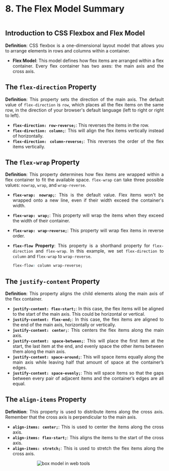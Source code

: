 <div style="text-align: justify">

# 8. The Flex Model Summary

```{contents}
```

## Introduction to CSS Flexbox and Flex Model

**Definition**: CSS flexbox is a one-dimensional layout model that allows you to arrange elements in rows and columns within a container.
*   **Flex Model**: This model defines how flex items are arranged within a flex container. Every flex container has two axes: the main axis and the cross axis.

## The `flex-direction` Property

**Definition**: This property sets the direction of the main axis. The default value of `flex-direction` is `row`, which places all the flex items on the same row, in the direction of your browser's default language (left to right or right to left).
*   **`flex-direction: row-reverse;`**: This reverses the items in the row.
*   **`flex-direction: column;`**: This will align the flex items vertically instead of horizontally.
*   **`flex-direction: column-reverse;`**: This reverses the order of the flex items vertically.

## The `flex-wrap` Property

**Definition**: This property determines how flex items are wrapped within a flex container to fit the available space. `flex-wrap` can take three possible values: `nowrap`, `wrap`, and `wrap-reverse`.
*   **`flex-wrap: nowrap;`**: This is the default value. Flex items won't be wrapped onto a new line, even if their width exceed the container's width.
*   **`flex-wrap: wrap;`**: This property will wrap the items when they exceed the width of their container.
*   **`flex-wrap: wrap-reverse;`**: This property will wrap flex items in reverse order.
*   **`flex-flow` Property**: This property is a shorthand property for `flex-direction` and `flex-wrap`. In this example, we set `flex-direction` to `column` and `flex-wrap` to `wrap-reverse`.

    ```css
    flex-flow: column wrap-reverse;
    ```

## The `justify-content` Property

**Definition**: This property aligns the child elements along the main axis of the flex container.
*   **`justify-content: flex-start;`**: In this case, the flex items will be aligned to the start of the main axis. This could be horizontal or vertical.
*   **`justify-content: flex-end;`**: In this case, the flex items are aligned to the end of the main axis, horizontally or vertically.
*   **`justify-content: center;`**: This centers the flex items along the main axis.
*   **`justify-content: space-between;`**: This will place the first item at the start, the last item at the end, and evenly space the other items between them along the main axis.
*   **`justify-content: space-around;`**: This will space items equally along the main axis while leaving half that amount of space at the container’s edges.
*   **`justify-content: space-evenly;`**: This will space items so that the gaps between every pair of adjacent items and the container’s edges are all equal.

## The `align-items` Property

**Definition**: This property is used to distribute items along the cross axis. Remember that the cross axis is perpendicular to the main axis.
*   **`align-items: center;`**: This is used to center the items along the cross axis.
*   **`align-items: flex-start;`**: This aligns the items to the start of the cross axis.
*   **`align-items: stretch;`**: This is used to stretch the flex items along the cross axis.


<div style="margin: 10px auto; width: 60%;">
    <p><img style=" background-color: transparent;" alt="box model in web tools" src="../_images/css_8.svg"></p>
</div>


</div>